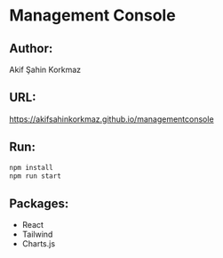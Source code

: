 # Management Console

## Author:
Akif Şahin Korkmaz


## URL:

https://akifsahinkorkmaz.github.io/managementconsole

## Run:


````bash
npm install 
npm run start
````

## Packages:

- React
- Tailwind
- Charts.js